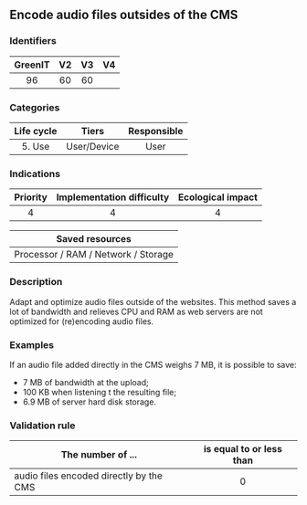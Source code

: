 ## Encode audio files outsides of the CMS

### Identifiers

| GreenIT | V2  | V3  |  V4  |
|:-------:|:---:|:---:|:----:|
|   96    | 60  | 60  |      |

### Categories

| Life cycle |    Tiers    | Responsible |
|:----------:|:-----------:|:-----------:|
|   5. Use   | User/Device |    User     |

### Indications

| Priority | Implementation difficulty | Ecological impact |
|:--------:|:-------------------------:|:-----------------:|
|    4     |             4             |         4         |

|                      Saved resources                      |
|:---------------------------------------------------------:|
|            Processor / RAM / Network / Storage            |

### Description

Adapt and optimize audio files outside of the websites. This method saves a lot of bandwidth and relieves CPU and RAM as web servers are not optimized for (re)encoding audio files.

### Examples

If an audio file added directly in the CMS weighs 7 MB, it is possible to save:
  - 7 MB of bandwidth at the upload;
  - 100 KB when listening  t the resulting file;
  - 6.9 MB of server hard disk storage.

### Validation rule

| The number of ...                       | is equal to or less than |  
|-----------------------------------------|:------------------------:|
| audio files encoded directly by the CMS |             0            |
